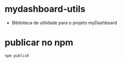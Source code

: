 # mydashboard-utils

 - Biblioteca de utilidade para o projeto myDashboard

# publicar no npm
```
npm publish
```